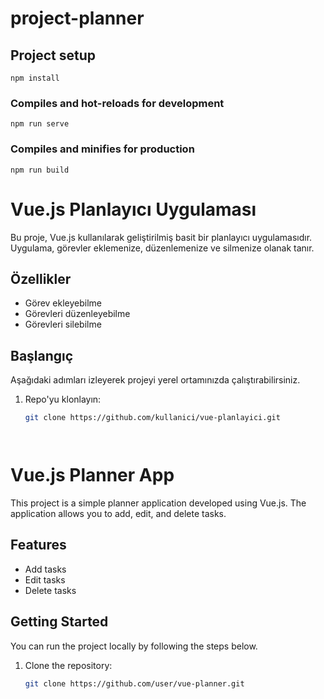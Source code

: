 # project-planner

## Project setup
```
npm install
```

### Compiles and hot-reloads for development
```
npm run serve
```

### Compiles and minifies for production
```
npm run build
```

# Vue.js Planlayıcı Uygulaması

Bu proje, Vue.js kullanılarak geliştirilmiş basit bir planlayıcı uygulamasıdır. Uygulama, görevler eklemenize, düzenlemenize ve silmenize olanak tanır.

## Özellikler

- Görev ekleyebilme
- Görevleri düzenleyebilme
- Görevleri silebilme

## Başlangıç

Aşağıdaki adımları izleyerek projeyi yerel ortamınızda çalıştırabilirsiniz.

1. Repo'yu klonlayın:

   ```bash
   git clone https://github.com/kullanici/vue-planlayici.git




# Vue.js Planner App

This project is a simple planner application developed using Vue.js. The application allows you to add, edit, and delete tasks.

## Features

- Add tasks
- Edit tasks
- Delete tasks

## Getting Started

You can run the project locally by following the steps below.

1. Clone the repository:

   ```bash
   git clone https://github.com/user/vue-planner.git
